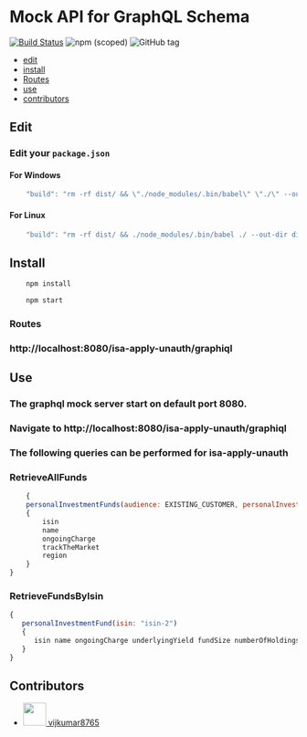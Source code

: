 # Mock API for GraphQL Schema

[![Build Status](https://travis-ci.org/2fd/graphdoc.svg?branch=master)](https://travis-ci.org/2fd/graphdoc)
![npm (scoped)](https://img.shields.io/npm/v/@2fd/graphdoc.svg?style=flat-square)
![GitHub tag](https://img.shields.io/github/tag/2fd/graphdoc.svg?style=flat-square)

* [edit](#edit)
* [install](#install)
* [Routes](#routes)
* [use](#use)
* [contributors](#contributors)

## Edit

### Edit your `package.json`

#### For Windows

```javascript
    "build": "rm -rf dist/ && \"./node_modules/.bin/babel\" \"./\" --out-dir dist/ --ignore \"./node_modules,./.babelrc,./package.json,./npm-debug.log\" --copy-files",
```

#### For Linux

```javascript
    "build": "rm -rf dist/ && ./node_modules/.bin/babel ./ --out-dir dist/ --ignore ./node_modules,./.babelrc,./package.json,./npm-debug.log --copy-files",
```

## Install

```bash
    npm install
```

```bash
    npm start
```

### Routes

### http://localhost:8080/isa-apply-unauth/graphiql

## Use

### The graphql mock server start on default port 8080.

### Navigate to http://localhost:8080/isa-apply-unauth/graphiql
### The following queries can be performed for isa-apply-unauth

### RetrieveAllFunds
```javascript
    {
    personalInvestmentFunds(audience: EXISTING_CUSTOMER, personalInvestmentOrderWrapper: STOCKS_AND_SHARES_ISA) 
    {
        isin
        name
        ongoingCharge
        trackTheMarket
        region
    }
}
```

### RetrieveFundsByIsin
```javascript
{
   personalInvestmentFund(isin: "isin-2") 
   {
      isin name ongoingCharge underlyingYield fundSize numberOfHoldings fundFactsheetURL kiidURL assetType managementStyle region unitType
   }
}
```

## Contributors

- [<img src="https://avatars1.githubusercontent.com/u/2903325?v=4" width="40"> vijkumar8765](https://github.com/vijkumar8765)